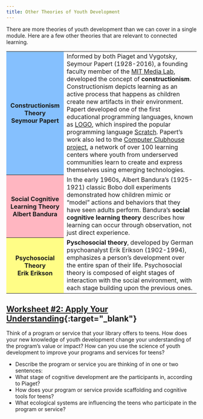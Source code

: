 ```yaml
---
title: Other Theories of Youth Development
---
```


There are more theories of youth development than we can cover in a single module. Here are a few other theories that are relevant to connected learning. 

<table class="updatedcolor">
	<tr><th bgcolor="#85c0fe">Constructionism Theory<br/>Seymour Papert</th><td>Informed by both Piaget and Vygotsky, Seymour Papert (1928-2016), a founding faculty member of the <a href="http://el.media.mit.edu/logo-foundation/what_is_logo/logo_programming.html" target="_blank">MIT Media Lab</a>, developed the concept of <b>constructionism</b>. Constructionism depicts learning as an active process that happens as children create new artifacts in their environment. Papert developed one of the first educational programming languages, known as <a href="http://el.media.mit.edu/logo-foundation/what_is_logo/logo_programming.html" target="_blank">LOGO</a>, which inspired the popular programming language <a href="https://scratch.mit.edu/" target="_blank">Scratch</a>. Papert’s work also led to the <a href="https://theclubhousenetwork.org/" target="_blank">Computer Clubhouse project</a>, a network of over 100 learning centers where youth from underserved communities learn to create and express themselves using emerging technologies. 
</td></tr>
	<tr><th bgcolor="lightpink">Social Cognitive Learning Theory<br/>Albert Bandura</th><td>In the early 1960s, Albert Bandura’s (1925-1921) classic Bobo doll experiments demonstrated how children mimic or “model” actions and behaviors that they have seen adults perform. Bandura’s <b>social cognitive learning theory</b> describes how learning can occur through observation, not just direct experience. 
	</td></tr>
	<tr><th bgcolor="#fffd86">Psychosocial Theory<br/>Erik Erikson</th><td><b>Pyschosocial theory</b>, developed by German psychoanalyst Erik Erikson (1902-1994), emphasizes a person’s development over the entire span of their life. Psychosocial theory is composed of eight stages of interaction with the social environment, with each stage building upon the previous ones.</td></tr>
</table>

<div class="callout activity" markdown="1">

## [Worksheet #2: Apply Your Understanding](https://docs.google.com/document/d/1PZJ_VmpqentsoFv__xt5jRH5g8Ta0u4-2i3XAW4HuKU/edit#heading=h.4hwqn6no1hlk){:target="_blank"}

Think of a program or service that your library offers to teens. How does your new knowledge of youth development change your understanding of the program’s value or impact? How can you use the science of youth development to improve your programs and services for teens? 

* Describe the program or service you are thinking of in one or two sentences: 
* What stage of cognitive development are the participants in, according to Piaget? 
* How does your program or service provide scaffolding and cognitive tools for teens? 
* What ecological systems are influencing the teens who participate in the program or service?  

</div>
